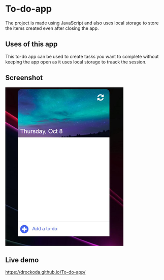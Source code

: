 # To-do-app
The project is made using JavaScript and also uses local storage to store the items created even after closing the app.

## Uses of this app
This to-do app can be used to create tasks you want to complete without keeping the app open as it uses local storage to traack the session.

## Screenshot
<img src="img/screenshot.JPG" height=500px>

## Live demo
https://drockoda.github.io/To-do-app/
